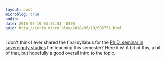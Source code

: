 ```yaml
---
layout: post
microblog: true
audio: 
date: 2018-05-19 04:57:51 -0400
guid: http://kerim.micro.blog/2018/05/19/085751.html
---
```

I don't think I ever shared the final syllabus for the [Ph.D. seminar in sovereignty studies](https://kerim.oxus.net/syllabi/sovereignty/) I'm teaching this semester? Here it is! A bit of this, a bit of that, but hopefully a good overall intro to the topic.
